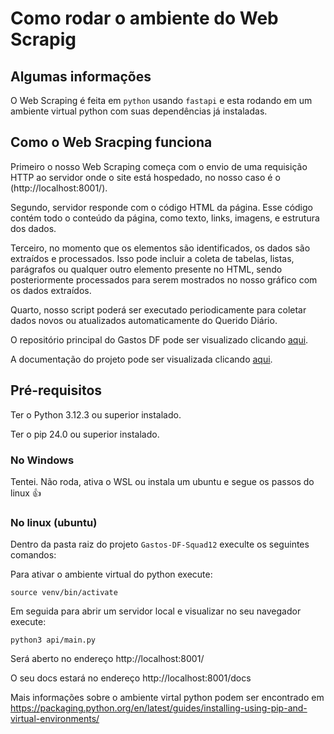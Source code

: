# Como rodar o ambiente do Web Scrapig

## Algumas informações

O Web Scraping é feita em `python` usando `fastapi` e esta rodando em um ambiente virtual python com suas dependências já instaladas.

## Como o Web Sracping funciona

Primeiro o nosso Web Scraping começa com o envio de uma requisição HTTP ao servidor onde o site está hospedado, no nosso caso é o (http://localhost:8001/).

Segundo, servidor responde com o código HTML da página. Esse código contém todo o conteúdo da página, como texto, links, imagens, e estrutura dos dados.

Terceiro, no momento que os elementos são identificados, os dados são extraídos e processados. Isso pode incluir a coleta de tabelas, listas, parágrafos ou qualquer outro elemento presente no HTML, sendo posteriormente processados para serem mostrados no nosso gráfico com os dados extraídos.

Quarto, nosso script poderá ser executado periodicamente para coletar dados novos ou atualizados automaticamente do Querido Diário.



O repositório principal do Gastos DF pode ser visualizado clicando <a href="https://github.com/unb-mds/Gastos-DF-Squad12">aqui</a>.

A documentação do projeto pode ser visualizada clicando <a href="https://unb-mds.github.io/2024-1-Gastos-DF-Doc-Squad12/">aqui</a>.

## Pré-requisitos

Ter o Python 3.12.3 ou superior instalado.

Ter o pip 24.0 ou superior instalado.

### No Windows

Tentei. Não roda, ativa o WSL ou instala um ubuntu e segue os passos do linux 👍

### No linux (ubuntu)

Dentro da pasta raiz do projeto `Gastos-DF-Squad12` execulte os seguintes comandos:

Para ativar o ambiente virtual do python execute:
```
source venv/bin/activate
```

Em seguida para abrir um servidor local e visualizar no seu navegador execute:
```
python3 api/main.py
```

Será aberto no endereço http://localhost:8001/

O seu docs estará no endereço http://localhost:8001/docs

Mais informações sobre o ambiente virtal python podem ser encontrado em https://packaging.python.org/en/latest/guides/installing-using-pip-and-virtual-environments/

